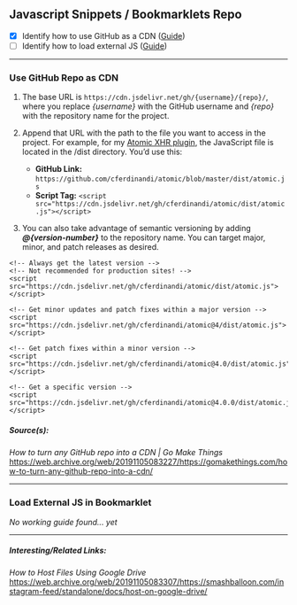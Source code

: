 ## Javascript Snippets / Bookmarklets Repo
- [x] Identify how to use GitHub as a CDN \([Guide](#use-github-repo-as-cdn)\)
- [ ] Identify how to load external JS \([Guide](#load-external-js-in-bookmarklet)\)

---

### Use GitHub Repo as CDN

1. The base URL is `https://cdn.jsdelivr.net/gh/{username}/{repo}/`, where you replace *{username}* with the GitHub username and *{repo}* with the repository name for the project.

2. Append that URL with the path to the file you want to access in the project. For example, for my [Atomic XHR plugin](https://github.com/cferdinandi/atomic), the JavaScript file is located in the /dist directory. You’d use this:
   - **GitHub Link:** `https://github.com/cferdinandi/atomic/blob/master/dist/atomic.js`
   - **Script Tag:** `<script src="https://cdn.jsdelivr.net/gh/cferdinandi/atomic/dist/atomic.js"></script>`
   
3. You can also take advantage of semantic versioning by adding ***@{version-number}*** to the repository name. You can target major, minor, and patch releases as desired.
```
<!-- Always get the latest version -->
<!-- Not recommended for production sites! -->
<script src="https://cdn.jsdelivr.net/gh/cferdinandi/atomic/dist/atomic.js"></script>

<!-- Get minor updates and patch fixes within a major version -->
<script src="https://cdn.jsdelivr.net/gh/cferdinandi/atomic@4/dist/atomic.js"></script>

<!-- Get patch fixes within a minor version -->
<script src="https://cdn.jsdelivr.net/gh/cferdinandi/atomic@4.0/dist/atomic.js"></script>

<!-- Get a specific version -->
<script src="https://cdn.jsdelivr.net/gh/cferdinandi/atomic@4.0.0/dist/atomic.js"></script>
```
##### Source(s):
*How to turn any GitHub repo into a CDN | Go Make Things*
https://web.archive.org/web/20191105083227/https://gomakethings.com/how-to-turn-any-github-repo-into-a-cdn/

---

### Load External JS in Bookmarklet

*No working guide found... yet*

---

##### Interesting/Related Links:
*How to Host Files Using Google Drive*
https://web.archive.org/web/20191105083307/https://smashballoon.com/instagram-feed/standalone/docs/host-on-google-drive/
